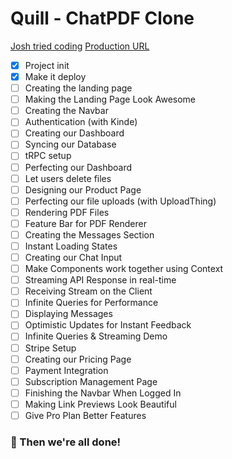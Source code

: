 # Quill - ChatPDF Clone

[Josh tried coding](https://youtu.be/ucX2zXAZ1I0?si=_G_xwEx6wuVORj1S)
[Production URL](https://feder.vercel.app)

- [x] Project init
- [x] Make it deploy
- [ ] Creating the landing page
- [ ] Making the Landing Page Look Awesome
- [ ] Creating the Navbar
- [ ] Authentication (with Kinde)
- [ ] Creating our Dashboard
- [ ] Syncing our Database
- [ ] tRPC setup
- [ ] Perfecting our Dashboard
- [ ] Let users delete files
- [ ] Designing our Product Page
- [ ] Perfecting our file uploads (with UploadThing)
- [ ] Rendering PDF Files
- [ ] Feature Bar for PDF Renderer
- [ ] Creating the Messages Section
- [ ] Instant Loading States
- [ ] Creating our Chat Input
- [ ] Make Components work together using Context
- [ ] Streaming API Response in real-time
- [ ] Receiving Stream on the Client
- [ ] Infinite Queries for Performance
- [ ] Displaying Messages
- [ ] Optimistic Updates for Instant Feedback
- [ ] Infinite Queries & Streaming Demo
- [ ] Stripe Setup
- [ ] Creating our Pricing Page
- [ ] Payment Integration
- [ ] Subscription Management Page
- [ ] Finishing the Navbar When Logged In
- [ ] Making Link Previews Look Beautiful
- [ ] Give Pro Plan Better Features

### 🥳 Then we're all done!
